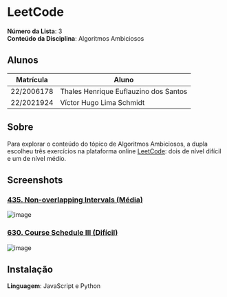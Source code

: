 # LeetCode

**Número da Lista**: 3<br>
**Conteúdo da Disciplina**: Algoritmos Ambiciosos <br>

## Alunos
|Matrícula | Aluno |
| -- | -- |
| 22/2006178 | Thales Henrique Euflauzino dos Santos  |
| 22/2021924 | Víctor Hugo Lima Schmidt               |

## Sobre 
Para explorar o conteúdo do tópico de Algoritmos Ambiciosos, a dupla escolheu três exercícios na plataforma online [LeetCode](https://leetcode.com/): dois de nível difícil e um de nível médio.

## Screenshots

### [435. Non-overlapping Intervals (Média)](https://leetcode.com/problems/non-overlapping-intervals/)

![image](https://github.com/user-attachments/assets/8d1332b0-8c8f-41bf-8de6-4e72c83036f2)

### [630. Course Schedule III (Difícil)](https://leetcode.com/problems/course-schedule-iii/)

![image](https://github.com/user-attachments/assets/3929548b-3521-4c7e-ada2-981be2f08829)


## Instalação 
**Linguagem**: JavaScript e Python<br>

